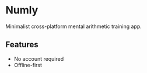 # Numly

Minimalist cross-platform mental arithmetic training app.

## Features

<!-- TODO list features -->
- No account required
- Offline-first
